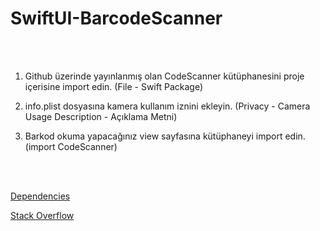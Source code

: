 # SwiftUI-BarcodeScanner

<br>

<br>

1. Github üzerinde yayınlanmış olan CodeScanner kütüphanesini proje içerisine import edin. (File - Swift Package)

2. info.plist dosyasına kamera kullanım iznini ekleyin. (Privacy - Camera Usage Description - Açıklama Metni)

3. Barkod okuma yapacağınız view sayfasına kütüphaneyi import edin. (import CodeScanner)

<br>

<br>

[Dependencies](https://github.com/twostraws/CodeScanner)

[Stack Overflow](https://stackoverflow.com/questions/59632363/how-can-i-scan-and-read-qr-codes-in-swift-ui)
